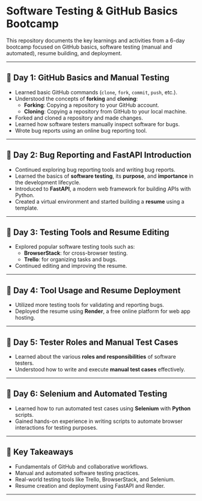 # Software Testing & GitHub Basics Bootcamp

This repository documents the key learnings and activities from a 6-day bootcamp focused on GitHub basics, software testing (manual and automated), resume building, and deployment.

---

## 📅 Day 1: GitHub Basics and Manual Testing

- Learned basic GitHub commands (`clone`, `fork`, `commit`, `push`, etc.).
- Understood the concepts of **forking** and **cloning**:
  - **Forking**: Copying a repository to your GitHub account.
  - **Cloning**: Copying a repository from GitHub to your local machine.
- Forked and cloned a repository and made changes.
- Learned how software testers manually inspect software for bugs.
- Wrote bug reports using an online bug reporting tool.

---

## 📅 Day 2: Bug Reporting and FastAPI Introduction

- Continued exploring bug reporting tools and writing bug reports.
- Learned the basics of **software testing**, its **purpose**, and **importance** in the development lifecycle.
- Introduced to **FastAPI**, a modern web framework for building APIs with Python.
- Created a virtual environment and started building a **resume** using a template.

---

## 📅 Day 3: Testing Tools and Resume Editing

- Explored popular software testing tools such as:
  - **BrowserStack**: for cross-browser testing.
  - **Trello**: for organizing tasks and bugs.
- Continued editing and improving the resume.

---

## 📅 Day 4: Tool Usage and Resume Deployment

- Utilized more testing tools for validating and reporting bugs.
- Deployed the resume using **Render**, a free online platform for web app hosting.

---

## 📅 Day 5: Tester Roles and Manual Test Cases

- Learned about the various **roles and responsibilities** of software testers.
- Understood how to write and execute **manual test cases** effectively.

---

## 📅 Day 6: Selenium and Automated Testing

- Learned how to run automated test cases using **Selenium** with **Python** scripts.
- Gained hands-on experience in writing scripts to automate browser interactions for testing purposes.

---

## 🚀 Key Takeaways

- Fundamentals of GitHub and collaborative workflows.
- Manual and automated software testing practices.
- Real-world testing tools like Trello, BrowserStack, and Selenium.
- Resume creation and deployment using FastAPI and Render.

---
